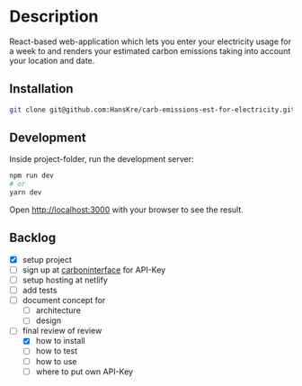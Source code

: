 # Description

React-based web-application which lets you enter your electricity usage for a week to and renders your estimated carbon emissions taking into account your location and date.

## Installation

```bash
git clone git@github.com:HansKre/carb-emissions-est-for-electricity.git
```

## Development

Inside project-folder, run the development server:

```bash
npm run dev
# or
yarn dev
```

Open [http://localhost:3000](http://localhost:3000) with your browser to see the result.

## Backlog

- [x] setup project
- [ ] sign up at [carboninterface](https://www.carboninterface.com/dashboard) for API-Key
- [ ] setup hosting at netlify
- [ ] add tests
- [ ] document concept for
  - [ ] architecture
  - [ ] design
- [ ] final review of review
  - [x] how to install
  - [ ] how to test
  - [ ] how to use
  - [ ] where to put own API-Key
